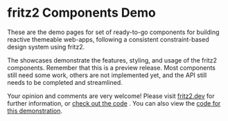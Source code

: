 # fritz2 Components Demo

These are the demo pages for set of ready-to-go components for building reactive themeable web-apps,
following a consistent constraint-based design system using fritz2.

The showcases demonstrate the features, styling, and usage of the fritz2 components. Remember that this is a preview release.
Most components still need some work, others are not implemented yet, and the API still needs to be completed and streamlined.

Your opinion and comments are very welcome! Please visit [fritz2.dev](http://fritz2.dev) for further information, or [check out the code](https://github.com/jwstegemann/fritz2)
. You can also view the
[code for this demonstration](https://github.com/jwstegemann/fritz2-kitchensink).

